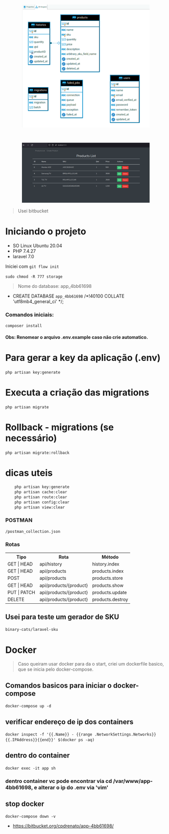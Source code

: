 <p align="center"><img src="2022-03-23_10-16.png" width="400"></p>
<br>
<p align="center"><img src="2022-03-23_18-23.png" width="400"></p>

> Usei bitbucket

# Iniciando o projeto

- SO Linux Ubuntu 20.04
- PHP 7.4.27 
- laravel 7.0

Iniciei com `git flow init`

`sudo chmod -R 777 storage`

> Nome do database: app_4bb61698
- CREATE DATABASE `app_4bb61698` /*!40100 COLLATE 'utf8mb4_general_ci' */;

### Comandos iniciais:
```
composer install
```

#### Obs: Renomear o arquivo .env.example caso não crie automatico.

# Para gerar a key da aplicação (.env)
`php artisan key:generate`

# Executa a criação das migrations
`php artisan migrate`

# Rollback - migrations (se necessário)
`php artisan migrate:rollback`

# dicas uteis
```
    php artisan key:generate
    php artisan cache:clear
    php artisan route:clear
    php artisan config:clear 
    php artisan view:clear 
```

### POSTMAN
```
/postman_collection.json
```

### Rotas
<table>
  <tr>
    <th>Tipo</th>
    <th>Rota</th>
    <th>Método</th>
  </tr>
  <tr>
    <td>GET | HEAD</td>
    <td>api/history</td>
    <td>history.index</td>
  </tr>
  <tr>
    <td>GET | HEAD</td>
    <td>api/products</td>
    <td>products.index</td>
  </tr>
  <tr>
    <td>POST</td>
    <td>api/products</td>
    <td>products.store</td>
  </tr>
  <tr>
    <td>GET | HEAD</td>
    <td>api/products/{product}</td>
    <td>products.show</td>
  </tr>
  <tr>
    <td>PUT | PATCH</td>
    <td>api/products/{product}</td>
    <td>products.update</td>
  </tr>
  <tr>
    <td>DELETE</td>
    <td>api/products/{product}</td>
    <td>products.destroy</td>
  </tr>
</table>

## Usei para teste um gerador de SKU

`binary-cats/laravel-sku`

# Docker
> Caso queiram usar docker para da o start, criei um dockerfile basico, que se inicia pelo docker-compose.
## Comandos basicos para iniciar o docker-compose
```docker-compose up -d```
## verificar endereço de ip dos containers
```docker inspect -f '{{.Name}} - {{range .NetworkSettings.Networks}}{{.IPAddress}}{{end}}' $(docker ps -aq)```
## dentro do container
```docker exec -it app sh```
### dentro container vc pode encontrar via cd /var/www/app-4bb61698, e alterar o ip do .env via 'vim'


## stop docker
`docker-compose down -v`

- https://bitbucket.org/cpdrenato/app-4bb61698/
